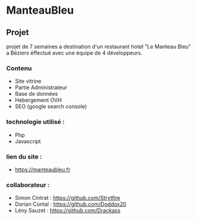 # ManteauBleu
## Projet
projet de 7 semaines a destination d'un restaurant hotel "Le Manteau Bleu" a Béziers éffectué avec une équipe de 4 développeurs.
### Contenu
- Site vitrine
- Partie Administrateur
- Base de données
- Hebergement OVH
- SEO (google search console)
### technologie utilisé :
- Php
- Javascript
### lien du site :
- https://manteaubleu.fr
### collaborateur :
- Simon Cintrat : https://github.com/Strytfire
- Dorian Contal : https://github.com/Doddox20
- Lény Sauzet : https://github.com/Drackass
